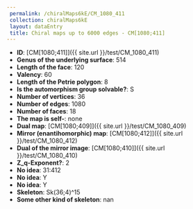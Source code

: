 ```yaml
--- 
 permalink: /chiralMaps6kE/CM_1080_411 
 collection: chiralMaps6kE
 layout: dataEntry
 title: Chiral maps up to 6000 edges - CM[1080;411]
---
```


- **ID**: [CM[1080;411]]({{ site.url }}/test/CM_1080_411)
- **Genus of the underlying surface**: 514
- **Length of the face**: 120
- **Valency**: 60
- **Length of the Petrie polygon**: 8
- **Is the automorphism group solvable?**: S
- **Number of vertices**: 36
- **Number of edges**: 1080
- **Number of faces**: 18
- **The map is self-**: none
- **Dual map**: [CM[1080;409]]({{ site.url }}/test/CM_1080_409)
- **Mirror (enantihomorphic) map**: [CM[1080;412]]({{ site.url }}/test/CM_1080_412)
- **Dual of the mirror image**: [CM[1080;410]]({{ site.url }}/test/CM_1080_410)
- **Z_q-Exponent?**: 2
- **No idea**:  31:412
- **No idea**: Y
- **No idea**: Y
- **Skeleton**: Sk(36;4)^15
- **Some other kind of skeleton**: nan

